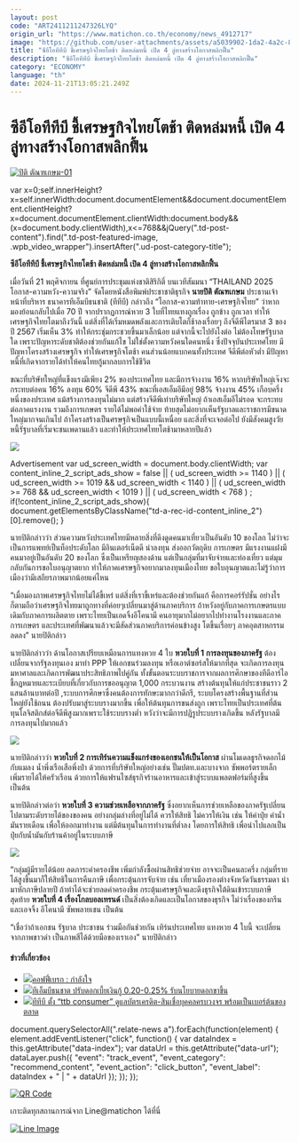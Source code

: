 ```yaml
---
layout: post
code: "ART2411211247326LYQ"
origin_url: "https://www.matichon.co.th/economy/news_4912717"
image: "https://github.com/user-attachments/assets/a5039902-1da2-4a2c-8da4-e2c3f108bdd2"
title: "ซีอีโอทีทีบี ชี้เศรษฐกิจไทยโตช้า ติดหล่มหนี้ เปิด 4 ลู่ทางสร้างโอกาสพลิกฟื้น"
description: "ซีอีโอทีทีบี ชี้เศรษฐกิจไทยโตช้า ติดหล่มหนี้ เปิด 4 ลู่ทางสร้างโอกาสพลิกฟื้น"
category: "ECONOMY"
language: "th"
date: 2024-11-21T13:05:21.249Z
---
```


# ซีอีโอทีทีบี ชี้เศรษฐกิจไทยโตช้า ติดหล่มหนี้ เปิด 4 ลู่ทางสร้างโอกาสพลิกฟื้น

[![](https://www.matichon.co.th/wp-content/uploads/2024/11/ปิติ-ตัณฑเกษม-01.jpg "ปิติ ตัณฑเกษม-01")](https://www.matichon.co.th/wp-content/uploads/2024/11/ปิติ-ตัณฑเกษม-01.jpg)

var x=0;self.innerHeight?x=self.innerWidth:document.documentElement&&document.documentElement.clientHeight?x=document.documentElement.clientWidth:document.body&&(x=document.body.clientWidth),x<=768&&jQuery(".td-post-content").find(".td-post-featured-image, .wpb\_video\_wrapper").insertAfter(".ud-post-category-title");

**ซีอีโอทีทีบี ชี้เศรษฐกิจไทยโตช้า ติดหล่มหนี้ เปิด 4 ลู่ทางสร้างโอกาสพลิกฟื้น**

เมื่อวันที่ 21 พฤศิจกายน ที่ศูนย์การประชุมแห่งชาติสิริกิติ์ บนเวทีสัมมนา “THAILAND 2025 โอกาส-ความหวัง-ความจริง” จัดโดยหนังสือพิมพ์ประชาชาติธุรกิจ **นายปิติ ตัณฑเกษม** ประธานเจ้าหน้าที่บริหาร ธนาคารทีเอ็มบีธนชาติ (ทีทีบี) กล่าวถึง “โอกาส-ความท้าทาย-เศรษฐกิจไทย” ว่าหากมองย้อนกลับไปเมื่อ 70 ปี จากปรากฏการณ์หวย 3 ใบที่ไทยแทงถูกเรื่อง ถูกข้าง ถูกเวลา ทำให้เศรษฐกิจไทยโตมาถึงวันนี้ แต่สิ่งที่ได้เริ่มหมดพลังและการเติบโตก็ช้าลงเรื่อยๆ ถึงจีดีพีไตรมาส 3 ของปี 2567 เริ่มเห็น 3% ทำให้กระชุ่มกระชวยขึ้นมาเล็กน้อย แต่จากนี้จะไปยังไงต่อ ไม่ต้องโทษรัฐบาลใด เพราะปัญหาระดับชาติต้องช่วยกันแก้ไข ไม่ใช่ตั้งความหวังคนใดคนหนึ่ง ซึ่งปัจจุบันประเทศไทย มีปัญหาโครงสร้างเศรษฐกิจ ทำให้เศรษฐกิจโตช้า คนส่วนน้อยแบกคนทั้งประเทศ จีดีพีต่อหัวต่ำ มีปัญหาหนี้ที่เกิดจากรายได้ทำให้คนไทยกู้มากลบการใช้ชีวิต

ขณะที่บริษัทใหญ่ที่แข็งแรงมีเพียง 2% ของประเทศไทย และมีการจ้างงาน 16% หากบริษัทใหญ่เจ๊งจะกระทบต่อคน 16% ลงทุน 60% จีดีพี 43% ขณะที่เอสเอ็มอีมีอยู่ 98% จ้างงาน 45% เกือบครึ่งหนึ่งของประเทศ แม้สร้างการลงทุนไม่มาก แต่สร้างจีดีพีเท่าบริษัทใหญ่ ถ้าเอสเอ็มอีไม่รอด จะกระทบต่อภาคแรงงาน รวมถึงการเกษตร รายได้ไม่พอค่าใช้จ่าย ท้ายสุดไม่อยากเห็นรัฐบาลและราชการมีขนาดใหญ่มากจนเกินไป ถ้าโครงสร้างเป็นศรษฐกิจเป็นแบบนี้เหนื่อย และสิ่งที่จะเจอต่อไป ยังมีสังคมสูงวัย หนี้รัฐบาลที่เริ่มจะชนเพดานแล้ว และทำให้ประเทศไทยโตช้ามาหลายปีแล้ว

![](https://www.matichon.co.th/wp-content/uploads/2024/11/S__170598409_0-scaled.jpg)

Advertisement var ud\_screen\_width = document.body.clientWidth; var content\_inline\_2\_script\_ads\_show = false || ( ud\_screen\_width >= 1140 ) || ( ud\_screen\_width >= 1019 && ud\_screen\_width < 1140 ) || ( ud\_screen\_width >= 768 && ud\_screen\_width < 1019 ) || ( ud\_screen\_width < 768 ) ; if(!content\_inline\_2\_script\_ads\_show){ document.getElementsByClassName("td-a-rec-id-content\_inline\_2")\[0\].remove(); }

นายปิติกล่าวว่า ส่วนความหวังประเทศไทยมีหลายสิ่งที่ดึงดูดคนมาเที่ยวเป็นอันดับ 10 ของโลก ไม่ว่าจะเป็นการแพทย์เป็นท็อประดับโลก มีอินเตอร์เน็ตดี น่าลงทุน ส่งออกวัตถุดิบ การเกษตร มีแรงงานแฝงมีคนมาอยู่เป็นอันดับ 20 ของโลก ซึ่งเป็นเหรียญสองด้าน แต่เป็นกลุ่มที่มาจับจ่ายและท่องเที่ยว แต่มุมกลับกันการขอใบอนุญาตยาก ทำให้ภาคเศรษฐกิจอยากมาลงทุนเมืองไทย ขอใบอุนญาตและไม่รู้ว่าการเมืองว่ามีเสถียรภาพมากน้อยแค่ไหน

“เมื่อมองภาพเศรษฐกิจไทยไม่ได้ขี้เหร่ แต่สิ่งที่เราขี้เหร่และต้องช่วยกันแก้ คือการคอร์รัปชั่น อย่างไรก็ตามถือว่าเศรษฐกิจไทยมาถูกทางที่ค่อยๆเปลี่ยนมาสู่ด้านภาคบริการ ถ้าหวังอยู่กับภาคการเกษตรแบบเดิมกับภาคการผลิตตาย เพราะไทยเป็นเอดจิ้งอีโคนามี คนอายุมากไม่อยากไปทำงานโรงงานและภาคการเกษตร และประเทศที่พัฒนาแล้วจะมีสัดส่วนภาคบริการค่อนข้างสูง โตขึ้นเรื่อยๆ ภาคอุตสาหกรรมลดลง” นายปิติกล่าว

นายปิติกล่าวว่า ด้านโอกาสเปรียบเหมือนการแทงหวย 4 ใบ **หวยใบที่ 1 การลงทุนของภาครัฐ** ต้องเปลี่ยนจากรัฐลงทุนเอง มาทำ PPP ให้เอกชนร่วมลงทุน หรือเอาต์ซอร์สให้มากที่สุด จะเกิดการลงทุนมหาศาลและเกิดการพัฒนาประสิทธิภาพไปคู่กัน ทั้งขั้นตอนระบบราชการจากผลการศึกษาของทีดีอาร์ไอ ชี้กฎหมายและระเบียบที่เกี่ยวกับการขออนุญาต 1,000 กระบวนงาน สร้างต้นทุนให้แก่ประชาชนราว 2 แสนล้านบาทต่อปี ,ระบบการศึกษาซึ่งคนต้องการทักษะมากกว่าดีกรี, ระบบโครงสร้างพื้นฐานที่ส่วนใหญ่ยังใช้ถนน ต้องปรับมาสู่ระบบรางมากขึ้น เพื่อให้ต้นทุนการขนส่งถูก เพราะไทยเป็นประเทศที่ต้นทุนโลจิสติกส์ต่อจีดีพีสูงมากเพราะใช้ระบบรางต่ำ หวังว่าจะมีการปฎิรูประบบรางเกิดขึ้น หลังรัฐบาลมีการลงทุนไปมากแล้ว

![](https://www.matichon.co.th/wp-content/uploads/2024/11/384466_0.jpg)

นายปิติกล่าวว่า **หวยใบที่ 2 การเทิร์นความแข็งแกร่งของเอกชนให้เป็นโอกาส** ผ่านโมเดลธูรกิจดอกไม้กับแมลง น้ำพึ่งเรือเสือพึ่งป่า ด้วยการที่บริษัทใหญ่อย่างเช่น ปั๊มปตท.และบางจาก ซัพพอร์ตรายเล็ก เพิ่มรายได้ให้ครัวเรือน ด้วยการให้แฟรนไซส์ธุรกิจร้านอาหารและเข้าสู่ระบบแพลตฟอร์มที่สูงขึ้น เป็นต้น

นายปิติกล่าวต่อว่า **หวยใบที่ 3 ความช่วยเหลือจากภาครัฐ** ซึ่งอยากเห็นการช่วยเหลือของภาครัฐเปลี่ยนไปตามระดับรายได้ของของคน อย่างกลุ่มล่างที่อยู่ไม่ได้ ควรให้สิทธิ ไม่ควรให้เงิน เช่น ให้ค่าปุ๋ย ค่าน้ำมันรายเดือน เพื่อให้ออกมาทำงาน แต่มีต้นทุนในการทำงานที่ต่ำลง โดยการให้สิทธิ เพื่อนำไปแลกเป็นปุ๋ยกับน้ำมันกับร้านค้าอยู่ในระบบภาษี

![](https://www.matichon.co.th/wp-content/uploads/2024/11/S__170598421_0.jpg)

“กลุ่มผู้มีรายได้น้อย ลดภาระค่าครองชีพ เพิ่มกำลังซื้อผ่านสิทธิช่วยจ่าย อาจจะเป็นคนละครึ่ง กลุ่มที่รายได้สูงขึ้นมาก็ให้สิทธิในการคืนภาษี เพื่อกระตุ้นการจับจ่าย เช่น เที่ยวเมืองรองต่างจังหวัดวันธรรมดา นำมาหักภาษีปลายปี ถ้าทำได้จะช่วยลดค่าครองชีพ กระตุ้นเศรษฐกิจและดึงธุรกิจใต้ดินเข้าระบบภาษี สุดท้าย **หวยใบที่ 4 เรื่องโกลบอลเทรนด์** เป็นสิ่งต้องเกิดและเป็นโอกาสของธุรกิจ ไม่ว่าเรื่องของกรีน และเอจจิ้ง อีโคนามี ซัพพลายเชน เป็นต้น

“เชื่อว่าถ้าเอกชน รัฐบาล ประชาชน ร่วมมือกันช่วยกัน เทิร์นประเทศไทย แทงหวย 4 ใบนี้ จะเปลี่ยนจากภาพขาวดำ เป็นภาพสีได้ด้วยมือของเราเอง” นายปิติกล่าว

#### ข่าวที่เกี่ยวข้อง

*   [![](https://www.matichon.co.th/wp-content/uploads/2023/07/ภป.เบรก.jpg)คอฟฟี่เบรก : กำลังใจ](https://www.matichon.co.th/economy/news_4059460)
*   [![](https://www.matichon.co.th/wp-content/uploads/2022/12/ธนชาต-01.jpg)ทีเอ็มบีธนชาต ปรับดอกเบี้ยเงินกู้ 0.20-0.25% รับนโยบายดอกขาขึ้น](https://www.matichon.co.th/economy/news_3714318)
*   [![](https://www.matichon.co.th/wp-content/uploads/2022/03/3-คุณปิติ-ทีเอ็มบีธนชาต-ประกาศกลยุทธ์ปี-2565.png)ทีทีบี ตั้ง “ttb consumer” ดูแลบัตรเครดิต-สินเชื่อบุคคลครบวงจร พร้อมเป็นเบอร์ต้นของตลาด](https://www.matichon.co.th/economy/news_3210183)

document.querySelectorAll(".relate-news a").forEach(function(element) { element.addEventListener("click", function() { var dataIndex = this.getAttribute("data-index"); var dataUrl = this.getAttribute("data-url"); dataLayer.push({ "event": "track\_event", "event\_category": "recommend\_content", "event\_action": "click\_button", "event\_label": dataIndex + " | " + dataUrl }); }); });

[![QR Code](https://www.matichon.co.th/wp-content/uploads/2023/07/wob1371z.jpg)](https://lin.ee/ht0nDxX)

เกาะติดทุกสถานการณ์จาก Line@matichon ได้ที่นี่

[![Line Image](https://www.matichon.co.th/wp-content/uploads/2023/07/th.png)](https://lin.ee/ht0nDxX)